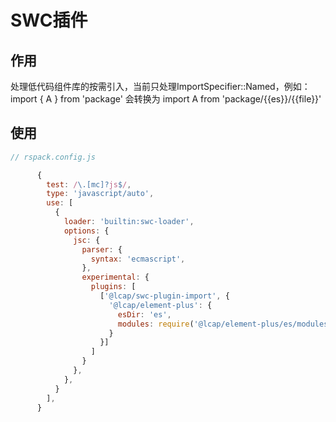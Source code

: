 # SWC插件

## 作用

处理低代码组件库的按需引入，当前只处理ImportSpecifier::Named，例如：import { A } from 'package' 会转换为 import A from 'package/{{es}}/{{file}}'

## 使用

```js
// rspack.config.js

      {
        test: /\.[mc]?js$/,
        type: 'javascript/auto',
        use: [
          {
            loader: 'builtin:swc-loader',
            options: {
              jsc: {
                parser: {
                  syntax: 'ecmascript',
                },
                experimental: {
                  plugins: [
                    ['@lcap/swc-plugin-import', {
                      '@lcap/element-plus': {
                        esDir: 'es',
                        modules: require('@lcap/element-plus/es/modules.json').exports,
                      }
                    }]
                  ]
                }
              },
            },
          }
        ],
      }

```
